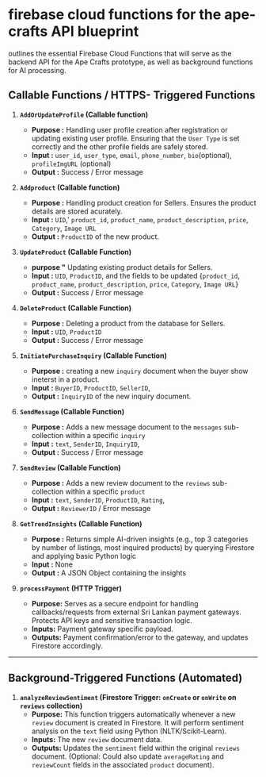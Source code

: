 # firebase cloud functions for the ape-crafts API blueprint

 outlines the essential Firebase Cloud Functions that will serve as the backend API for the Ape Crafts prototype, as well as background functions for AI processing.

 ## Callable Functions / HTTPS- Triggered Functions

 1. **`AddOrUpdateProfile` (Callable function)**
    * **Purpose :** Handling user profile creation after registration or updating existing user profile. Ensuring that the `User Type` is set correctly and the other profile fields are safely stored.
    * **Input :** `user_id`, `user_type`, `email`, `phone_number`, `bio`(optional), `profileImgURL` (optional)
    * **Output :** Success / Error message

2. **`Addproduct` (Callable function)**
    * **Purpose :** Handling product creation for Sellers. Ensures the product details are stored acurately.
    * **Input :**  `UID`,' `product_id`, `product_name`, `product_description`, `price`, `Category`, `Image URL`
    * **Output :** `ProductID` of the new product.

3. **`UpdateProduct` (Callable Function)**
    * **purpose "** Updating existing product details for Sellers.
    * **Input :** `UID`, `ProductID`, and the fields to be updated {`product_id`, `product_name`, `product_description`, `price`, `Category`, `Image URL`}
    * **Output :** Success / Error message

4. **`DeleteProduct` (Callable Function)**
    * **Purpose :** Deleting a product from the database for Sellers.
    * **Input :** `UID`, `ProductID`
    * **Output :** Success / Error message

5. **`InitiatePurchaseInquiry` (Callable Function)**
    * **Purpose :** creating a new `inquiry` document when the buyer show ineterst in a product.
    * **Input :** `BuyerID`, `ProductID`, `SellerID`, 
    * **Output :** `InquiryID` of the new inquiry document.

6. **`SendMessage` (Callable Function)** 
    * **Purpose :** Adds a new message document to the `messages` sub-collection within a specific `inquiry`
    * **Input :** `text`, `SenderID`, `InquiryID`,
    * **Output :** Success / Error message

7. **`SendReview` (Callable Function)**
    * **Purpose :** Adds a new review document to the `reviews` sub-collection within a specific `product`
    * **Input :** `text`, `SenderID`, `ProductID`, `Rating`,
    * **Output :** `ReviewerID` / Error message

8. **`GetTrendInsights` (Callable Function)**
    * **Purpose :** Returns simple AI-driven insights (e.g., top 3 categories by number of listings, most inquired      products) by querying Firestore and applying basic Python logic
    * **Input :** None
    * **Output :** A JSON Object containing the insights

9. **`processPayment` (HTTP Trigger)**
    * **Purpose:** Serves as a secure endpoint for handling callbacks/requests from external Sri Lankan payment gateways. Protects API keys and sensitive transaction logic.
    * **Inputs:** Payment gateway specific payload.
    * **Outputs:** Payment confirmation/error to the gateway, and updates Firestore accordingly.
-----

## Background-Triggered Functions (Automated)

1.  **`analyzeReviewSentiment` (Firestore Trigger: `onCreate` or `onWrite` on `reviews` collection)**
    * **Purpose:** This function triggers automatically whenever a new `review` document is created in Firestore. It will perform sentiment analysis on the `text` field using Python (NLTK/Scikit-Learn).
    * **Inputs:** The new `review` document data.
    * **Outputs:** Updates the `sentiment` field within the original `reviews` document. (Optional: Could also update `averageRating` and `reviewCount` fields in the associated `product` document).
